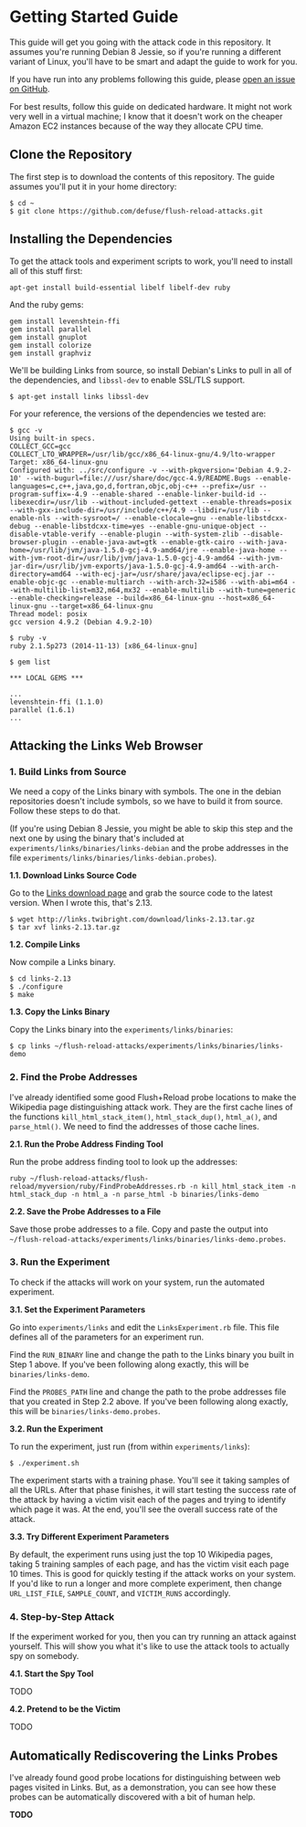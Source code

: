 Getting Started Guide
=====================

This guide will get you going with the attack code in this repository. It
assumes you're running Debian 8 Jessie, so if you're running a different variant
of Linux, you'll have to be smart and adapt the guide to work for you.

If you have run into any problems following this guide, please [open an issue on
GitHub](https://github.com/defuse/flush-reload-attacks/issues).

For best results, follow this guide on dedicated hardware. It might not work
very well in a virtual machine; I know that it doesn't work on the cheaper
Amazon EC2 instances because of the way they allocate CPU time.

Clone the Repository
--------------------

The first step is to download the contents of this repository. The guide assumes
you'll put it in your home directory:

```
$ cd ~
$ git clone https://github.com/defuse/flush-reload-attacks.git
```

Installing the Dependencies
---------------------------

To get the attack tools and experiment scripts to work, you'll need to install
all of this stuff first:

```
apt-get install build-essential libelf libelf-dev ruby
```

And the ruby gems:

```
gem install levenshtein-ffi
gem install parallel
gem install gnuplot
gem install colorize
gem install graphviz
```

We'll be building Links from source, so install Debian's Links to pull in all of
the dependencies, and `libssl-dev` to enable SSL/TLS support.

```
$ apt-get install links libssl-dev
```

For your reference, the versions of the dependencies we tested are:

```
$ gcc -v
Using built-in specs.
COLLECT_GCC=gcc
COLLECT_LTO_WRAPPER=/usr/lib/gcc/x86_64-linux-gnu/4.9/lto-wrapper
Target: x86_64-linux-gnu
Configured with: ../src/configure -v --with-pkgversion='Debian 4.9.2-10' --with-bugurl=file:///usr/share/doc/gcc-4.9/README.Bugs --enable-languages=c,c++,java,go,d,fortran,objc,obj-c++ --prefix=/usr --program-suffix=-4.9 --enable-shared --enable-linker-build-id --libexecdir=/usr/lib --without-included-gettext --enable-threads=posix --with-gxx-include-dir=/usr/include/c++/4.9 --libdir=/usr/lib --enable-nls --with-sysroot=/ --enable-clocale=gnu --enable-libstdcxx-debug --enable-libstdcxx-time=yes --enable-gnu-unique-object --disable-vtable-verify --enable-plugin --with-system-zlib --disable-browser-plugin --enable-java-awt=gtk --enable-gtk-cairo --with-java-home=/usr/lib/jvm/java-1.5.0-gcj-4.9-amd64/jre --enable-java-home --with-jvm-root-dir=/usr/lib/jvm/java-1.5.0-gcj-4.9-amd64 --with-jvm-jar-dir=/usr/lib/jvm-exports/java-1.5.0-gcj-4.9-amd64 --with-arch-directory=amd64 --with-ecj-jar=/usr/share/java/eclipse-ecj.jar --enable-objc-gc --enable-multiarch --with-arch-32=i586 --with-abi=m64 --with-multilib-list=m32,m64,mx32 --enable-multilib --with-tune=generic --enable-checking=release --build=x86_64-linux-gnu --host=x86_64-linux-gnu --target=x86_64-linux-gnu
Thread model: posix
gcc version 4.9.2 (Debian 4.9.2-10)
```

```
$ ruby -v
ruby 2.1.5p273 (2014-11-13) [x86_64-linux-gnu]
```

```
$ gem list

*** LOCAL GEMS ***

...
levenshtein-ffi (1.1.0)
parallel (1.6.1)
...
```

Attacking the Links Web Browser
-------------------------------

### 1. Build Links from Source

We need a copy of the Links binary with symbols. The one in the debian
repositories doesn't include symbols, so we have to build it from source. Follow
these steps to do that.

(If you're using Debian 8 Jessie, you might be able to skip this step and the
next one by using the binary that's included at
`experiments/links/binaries/links-debian` and the probe addresses in the file
`experiments/links/binaries/links-debian.probes`).

**1.1. Download Links Source Code**

Go to the [Links download page](http://links.twibright.com/download.php) and
grab the source code to the latest version. When I wrote this, that's 2.13.

```
$ wget http://links.twibright.com/download/links-2.13.tar.gz
$ tar xvf links-2.13.tar.gz
```

**1.2. Compile Links**

Now compile a Links binary.

```
$ cd links-2.13
$ ./configure
$ make
```

**1.3. Copy the Links Binary**

Copy the Links binary into the `experiments/links/binaries`:

```
$ cp links ~/flush-reload-attacks/experiments/links/binaries/links-demo
```

### 2. Find the Probe Addresses

I've already identified some good Flush+Reload probe locations to make the
Wikipedia page distinguishing attack work. They are the first cache lines of the
functions `kill_html_stack_item()`, `html_stack_dup()`, `html_a()`, and
`parse_html()`. We need to find the addresses of those cache lines.

**2.1. Run the Probe Address Finding Tool**

Run the probe address finding tool to look up the addresses:

```
ruby ~/flush-reload-attacks/flush-reload/myversion/ruby/FindProbeAddresses.rb -n kill_html_stack_item -n html_stack_dup -n html_a -n parse_html -b binaries/links-demo
```

**2.2. Save the Probe Addresses to a File**

Save those probe addresses to a file. Copy and paste the output into
`~/flush-reload-attacks/experiments/links/binaries/links-demo.probes`.

### 3. Run the Experiment

To check if the attacks will work on your system, run the automated experiment.

**3.1. Set the Experiment Parameters**

Go into `experiments/links` and edit the `LinksExperiment.rb` file. This file
defines all of the parameters for an experiment run.

Find the `RUN_BINARY` line and change the path to the Links binary you built in
Step 1 above. If you've been following along exactly, this will be
`binaries/links-demo`.

Find the `PROBES_PATH` line and change the path to the probe addresses file that
you created in Step 2.2 above. If you've been following along exactly, this will
be `binaries/links-demo.probes`.

**3.2. Run the Experiment**

To run the experiment, just run (from within `experiments/links`):

```
$ ./experiment.sh
```

The experiment starts with a training phase. You'll see it taking samples of all
the URLs. After that phase finishes, it will start testing the success rate of
the attack by having a victim visit each of the pages and trying to identify
which page it was. At the end, you'll see the overall success rate of the
attack.

**3.3. Try Different Experiment Parameters**

By default, the experiment runs using just the top 10 Wikipedia pages, taking
5 training samples of each page, and has the victim visit each page 10 times.
This is good for quickly testing if the attack works on your system. If you'd
like to run a longer and more complete experiment, then change `URL_LIST_FILE`,
`SAMPLE_COUNT`, and `VICTIM_RUNS` accordingly.

### 4. Step-by-Step Attack

If the experiment worked for you, then you can try running an attack against
yourself. This will show you what it's like to use the attack tools to actually
spy on somebody.

**4.1. Start the Spy Tool**

TODO

**4.2. Pretend to be the Victim**

TODO

Automatically Rediscovering the Links Probes
--------------------------------------------

I've already found good probe locations for distinguishing between web pages
visited in Links. But, as a demonstration, you can see how these probes can be
automatically discovered with a bit of human help.

**TODO**
